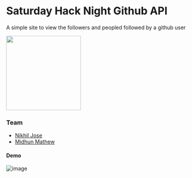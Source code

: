 
# Saturday Hack Night Github API
A simple site to view the followers and peopled followed by a github user

<img src="https://user-images.githubusercontent.com/57913645/132744653-c0c35513-08c2-46fa-b33c-bbe55e01164f.png" width="200px;">

### Team
- [Nikhil Jose](https://github.com/nikiljos)
- [Midhun Mathew](https://github.com/memidhun)

#### Demo
![image](https://user-images.githubusercontent.com/57913645/132128548-9c64c7cf-c3ad-43cb-9b92-be49ec20bc6e.png)

 

